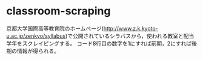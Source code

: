 # classroom-scraping
京都大学国際高等教育院のホームページ(http://www.z.k.kyoto-u.ac.jp/zenkyo/syllabus)で公開されているシラバスから，使われる教室と配当学年をスクレイピングする。
コード8行目の数字を1にすれば前期，2にすれば後期の情報が得られる。
